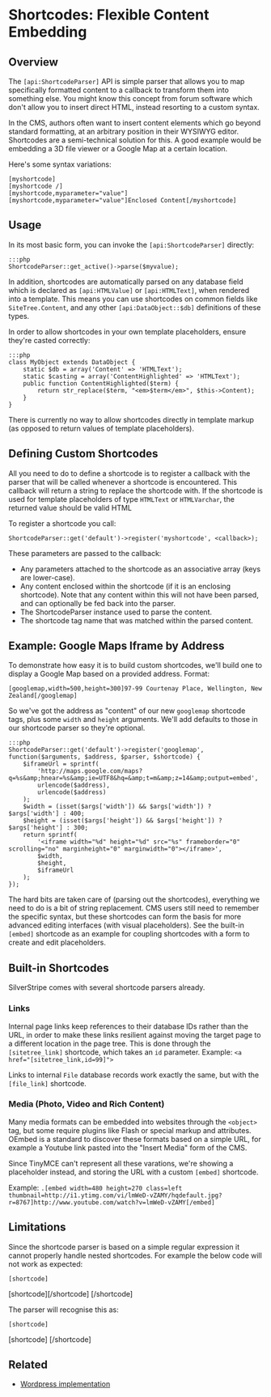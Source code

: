 # Shortcodes: Flexible Content Embedding

## Overview

The `[api:ShortcodeParser]` API is simple parser that allows you to map specifically
formatted content to a callback to transform them into something else.
You might know this concept from forum software which don't allow you to insert
direct HTML, instead resorting to a custom syntax. 

In the CMS, authors often want to insert content elements which go beyond
standard formatting, at an arbitrary position in their WYSIWYG editor.
Shortcodes are a semi-technical solution for this. A good example would
be embedding a 3D file viewer or a Google Map at a certain location.

Here's some syntax variations:
 	
	[myshortcode]
	[myshortcode /]
	[myshortcode,myparameter="value"]
	[myshortcode,myparameter="value"]Enclosed Content[/myshortcode]

## Usage

In its most basic form, you can invoke the `[api:ShortcodeParser]` directly:

	:::php
	ShortcodeParser::get_active()->parse($myvalue);

In addition, shortcodes are automatically parsed on any database field which is declared
as `[api:HTMLValue]` or `[api:HTMLText]`, when rendered into a template.
This means you can use shortcodes on common fields like `SiteTree.Content`,
and any other `[api:DataObject::$db]` definitions of these types.

In order to allow shortcodes in your own template placeholders,
ensure they're casted correctly:

	:::php
	class MyObject extends DataObject {
		static $db = array('Content' => 'HTMLText');
		static $casting = array('ContentHighlighted' => 'HTMLText');
		public function ContentHighlighted($term) {
			return str_replace($term, "<em>$term</em>", $this->Content);
		}
	}

There is currently no way to allow shortcodes directly in template markup
(as opposed to return values of template placeholders).

## Defining Custom Shortcodes
 
All you need to do to define a shortcode is to register a callback with the parser that will be called whenever a
shortcode is encountered. This callback will return a string to replace the shortcode with.
If the shortcode is used for template placeholders of type `HTMLText` or `HTMLVarchar`, 
the returned value should be valid HTML
 
To register a shortcode you call:

	ShortcodeParser::get('default')->register('myshortcode', <callback>);
 
These parameters are passed to the callback:

 - Any parameters attached to the shortcode as an associative array (keys are lower-case).
 - Any content enclosed within the shortcode (if it is an enclosing shortcode). Note that any content within this
   will not have been parsed, and can optionally be fed back into the parser.
 - The ShortcodeParser instance used to parse the content.
 - The shortcode tag name that was matched within the parsed content.
 
## Example: Google Maps Iframe by Address

To demonstrate how easy it is to build custom shortcodes, we'll build one to display
a Google Map based on a provided address. Format:

	[googlemap,width=500,height=300]97-99 Courtenay Place, Wellington, New Zealand[/googlemap]

So we've got the address as "content" of our new `googlemap` shortcode tags,
plus some `width` and `height` arguments. We'll add defaults to those in our shortcode parser so they're optional.

	:::php
	ShortcodeParser::get('default')->register('googlemap', function($arguments, $address, $parser, $shortcode) {
		$iframeUrl = sprintf(
			'http://maps.google.com/maps?q=%s&amp;hnear=%s&amp;ie=UTF8&hq=&amp;t=m&amp;z=14&amp;output=embed',
			urlencode($address),
			urlencode($address)
		);
		$width = (isset($args['width']) && $args['width']) ? $args['width'] : 400;
		$height = (isset($args['height']) && $args['height']) ? $args['height'] : 300;
		return sprintf(
			'<iframe width="%d" height="%d" src="%s" frameborder="0" scrolling="no" marginheight="0" marginwidth="0"></iframe>',
			$width,
			$height,
			$iframeUrl
		);
	});

The hard bits are taken care of (parsing out the shortcodes), everything we need to do is a bit of string replacement.
CMS users still need to remember the specific syntax, but these shortcodes can form the basis
for more advanced editing interfaces (with visual placeholders). See the built-in `[embed]` shortcode as an example
for coupling shortcodes with a form to create and edit placeholders.

## Built-in Shortcodes

SilverStripe comes with several shortcode parsers already.

### Links

Internal page links keep references to their database IDs rather than
the URL, in order to make these links resilient against moving the target page to a different
location in the page tree. This is done through the `[sitetree_link]` shortcode, which
takes an `id` parameter. Example: `<a href="[sitetree_link,id=99]">`

Links to internal `File` database records work exactly the same, but with the `[file_link]` shortcode.

### Media (Photo, Video and Rich Content)

Many media formats can be embedded into websites through the `<object>`
tag, but some require plugins like Flash or special markup and attributes.
OEmbed is a standard to discover these formats based on a simple URL,
for example a Youtube link pasted into the "Insert Media" form of the CMS.

Since TinyMCE can't represent all these varations, we're showing a placeholder
instead, and storing the URL with a custom `[embed]` shortcode.

Example: `.[embed width=480 height=270 class=left thumbnail=http://i1.ytimg.com/vi/lmWeD-vZAMY/hqdefault.jpg?r=8767]http://www.youtube.com/watch?v=lmWeD-vZAMY[/embed]`

 
## Limitations
 
Since the shortcode parser is based on a simple regular expression it cannot properly handle nested shortcodes. For
example the below code will not work as expected:

	[shortcode]
  [shortcode][/shortcode]
  [/shortcode]

The parser will recognise this as:
 
	[shortcode]
  [shortcode]
  [/shortcode]

## Related

  * [Wordpress implementation](http://codex.wordpress.org/Shortcode_API)
